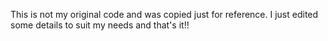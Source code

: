 This is not my original code and was copied just for reference. 
I just edited some details to suit my needs and that's it!!
